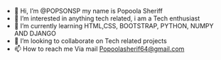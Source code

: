 - 👋 Hi, I’m @POPSONSP my name is Popoola Sheriff
- 👀 I’m interested in anything tech related, i am a Tech enthusiast
- 🌱 I’m currently learning HTML,CSS, BOOTSTRAP, PYTHON, NUMPY AND DJANGO
- 💞️ I’m looking to collaborate on Tech related projects
- 📫 How to reach me Via mail Popoolasherif64@gmail.com

<!---
POPSONSP/POPSONSP is a ✨ special ✨ repository because its `README.md` (this file) appears on your GitHub profile.
You can click the Preview link to take a look at your changes.
--->

